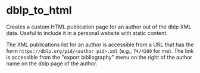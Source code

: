 # dblp_to_html
Creates a custom HTML publication page for an author out of the dblp XML data.
Useful to include it in a personal website with static content.

The XML publications list for an author is accessible from a URL that has the form `https://dblp.org/pid/<author pid>.xml` (e.g., `74/4209` for me).
The link is accessible from the "export bibliography" menu on the right of the author name on the dblp page of the author.

